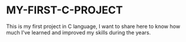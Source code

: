 # MY-FIRST-C-PROJECT
This is my first project in C language, I want to share here to know how much I've learned and improved my skills during the years.
